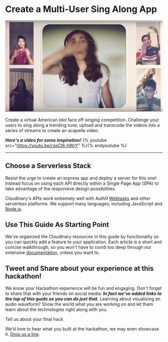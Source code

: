 # Create a Multi-User Sing Along App

![](/assets/mult-user-sing.png)

Create a virtual American Idol face off singing competition.  Challenge your users to sing along a trending tune, upload and transcode the videos into a series of streams to create an acapella video.

**_Here's a video for some inspiration!_**
{% youtube src="https://youtu.be/rzeCI6-hWrY" %}{% endyoutube %}

---

## Choose a Serverless Stack

Resist the urge to create an express app and deploy a server for this one! Instead focus on using each API directly within a Single Page App \(SPA\) to take advantage of the responsive design possibilities.

Cloudinary's APIs work extremely well with Auth0 [Webtasks](https://webtask.io) and other serverless platforms. We support many languages, including JavaScript and [Node.js](https://cloudinary.com/documentation/node_integration).

## Use This Guide As Starting Point

We've organized the Cloudinary resources in this guide by functionality so you can quickly add a feature to your application. Each article is a short and concise walkthrough, so you won't have to comb too deep through our extensive [documentation](https://cloudinary.com/documentation), unless you want to.

## Tweet and Share about your experience at this hackathon!

We know your Hackathon experience will be fun and engaging. Don't forget to share that with your friends on social media. _**In fact we've added links to the top of this guide so you can do just that.**_ Learning about visualizing an audio waveform? Show the world what you are working on and let them learn about the technologies right along with you.

Tell us about your final hack

We'd love to hear what you built at the hackathon, we may even showcase it. [Drop us a line](mailto:Dan.Gilmore@cloudinary.com).

